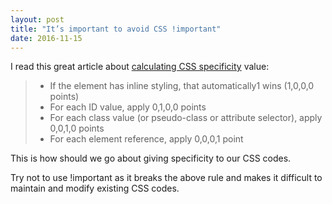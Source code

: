 ```yaml
---
layout: post
title: "It’s important to avoid CSS !important"
date: 2016-11-15
---
```


I read this great article about [calculating CSS specificity](https://css-tricks.com/specifics-on-css-specificity/) value:

> * If the element has inline styling, that automatically1 wins (1,0,0,0 points)
> * For each ID value, apply 0,1,0,0 points
> * For each class value (or pseudo-class or attribute selector), apply 0,0,1,0 points
> * For each element reference, apply 0,0,0,1 point

This is how should we go about giving specificity to our CSS codes.

Try not to use !important as it breaks the above rule and makes it difficult to maintain and modify existing CSS codes.
